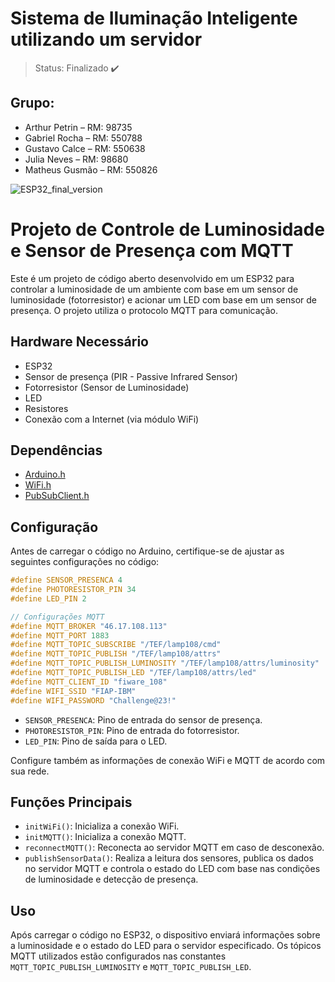 # Sistema de Iluminação Inteligente utilizando um servidor
> Status: Finalizado ✔️

## Grupo:
- Arthur Petrin – RM: 98735 
- Gabriel Rocha – RM: 550788 
- Gustavo Calce – RM: 550638 
- Julia Neves – RM: 98680 
- Matheus Gusmão – RM: 550826

![ESP32_final_version](https://github.com/gabrieldfr/Sprint4_Edge/assets/127216244/9bc16561-8993-43ca-a3f5-58850d38b7ae)

# Projeto de Controle de Luminosidade e Sensor de Presença com MQTT

Este é um projeto de código aberto desenvolvido em um ESP32 para controlar a luminosidade de um ambiente com base em um sensor de luminosidade (fotorresistor) e acionar um LED com base em um sensor de presença. O projeto utiliza o protocolo MQTT para comunicação.

## Hardware Necessário

- ESP32
- Sensor de presença (PIR - Passive Infrared Sensor)
- Fotorresistor (Sensor de Luminosidade)
- LED
- Resistores
- Conexão com a Internet (via módulo WiFi)

## Dependências

- [Arduino.h](https://www.arduino.cc/reference/pt/)
- [WiFi.h](https://www.arduino.cc/en/Reference/WiFi)
- [PubSubClient.h](https://pubsubclient.knolleary.net/)

## Configuração

Antes de carregar o código no Arduino, certifique-se de ajustar as seguintes configurações no código:

```cpp
#define SENSOR_PRESENCA 4
#define PHOTORESISTOR_PIN 34
#define LED_PIN 2

// Configurações MQTT
#define MQTT_BROKER "46.17.108.113"
#define MQTT_PORT 1883
#define MQTT_TOPIC_SUBSCRIBE "/TEF/lamp108/cmd"
#define MQTT_TOPIC_PUBLISH "/TEF/lamp108/attrs"
#define MQTT_TOPIC_PUBLISH_LUMINOSITY "/TEF/lamp108/attrs/luminosity"
#define MQTT_TOPIC_PUBLISH_LED "/TEF/lamp108/attrs/led"
#define MQTT_CLIENT_ID "fiware_108"
#define WIFI_SSID "FIAP-IBM"
#define WIFI_PASSWORD "Challenge@23!"
```

- `SENSOR_PRESENCA`: Pino de entrada do sensor de presença.
- `PHOTORESISTOR_PIN`: Pino de entrada do fotorresistor.
- `LED_PIN`: Pino de saída para o LED.

Configure também as informações de conexão WiFi e MQTT de acordo com sua rede.

## Funções Principais

- `initWiFi()`: Inicializa a conexão WiFi.
- `initMQTT()`: Inicializa a conexão MQTT.
- `reconnectMQTT()`: Reconecta ao servidor MQTT em caso de desconexão.
- `publishSensorData()`: Realiza a leitura dos sensores, publica os dados no servidor MQTT e controla o estado do LED com base nas condições de luminosidade e detecção de presença.

## Uso

Após carregar o código no ESP32, o dispositivo enviará informações sobre a luminosidade e o estado do LED para o servidor especificado. Os tópicos MQTT utilizados estão configurados nas constantes `MQTT_TOPIC_PUBLISH_LUMINOSITY` e `MQTT_TOPIC_PUBLISH_LED`.

